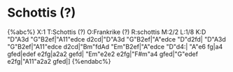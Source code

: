 # Schottis (?)

{%abc%}
X:1
T:Schottis (?)
O:Frankrike (?)
R:schottis
M:2/2
L:1/8
K:D
"D"A3d "G"B2ef|"A11"edce d2cd|"D"A3d "G"B2ef|"A"edce "D"d2fd|
"D"A3d "G"B2ef|"A11"edce d2cd|"Bm"fdAd "Em"B2ef|"A"edce "D"d4:|
"A"e6 fg|a4 gfed|edef e2fg|a2a2 gefd|
"Em"e2e2 e2fg|"F#m"a4 gfed|"G"edef e2fg|"A11"a2a2 gfed|]
{%endabc%}
